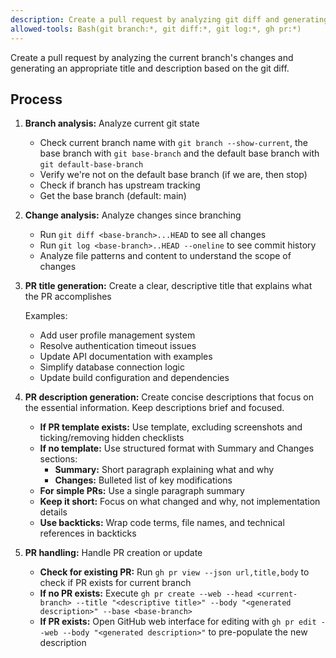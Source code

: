 ```yaml
---
description: Create a pull request by analyzing git diff and generating appropriate title and description
allowed-tools: Bash(git branch:*, git diff:*, git log:*, gh pr:*)
---
```


Create a pull request by analyzing the current branch's changes and generating an appropriate title and description based on the git diff.

## Process

1. **Branch analysis:** Analyze current git state
   - Check current branch name with `git branch --show-current`, the base branch with `git base-branch` and the default base branch with `git default-base-branch`
   - Verify we're not on the default base branch (if we are, then stop)
   - Check if branch has upstream tracking
   - Get the base branch (default: main)

2. **Change analysis:** Analyze changes since branching
   - Run `git diff <base-branch>...HEAD` to see all changes
   - Run `git log <base-branch>..HEAD --oneline` to see commit history
   - Analyze file patterns and content to understand the scope of changes

3. **PR title generation:** Create a clear, descriptive title that explains what the PR accomplishes

   Examples:
   - Add user profile management system
   - Resolve authentication timeout issues
   - Update API documentation with examples
   - Simplify database connection logic
   - Update build configuration and dependencies

4. **PR description generation:** Create concise descriptions that focus on the essential information. Keep descriptions brief and focused.
   - **If PR template exists:** Use template, excluding screenshots and ticking/removing hidden checklists
   - **If no template:** Use structured format with Summary and Changes sections:
     - **Summary:** Short paragraph explaining what and why
     - **Changes:** Bulleted list of key modifications
   - **For simple PRs:** Use a single paragraph summary
   - **Keep it short:** Focus on what changed and why, not implementation details
   - **Use backticks:** Wrap code terms, file names, and technical references in backticks

5. **PR handling:** Handle PR creation or update
   - **Check for existing PR:** Run `gh pr view --json url,title,body` to check if PR exists for current branch
   - **If no PR exists:** Execute `gh pr create --web --head <current-branch> --title "<descriptive title>" --body "<generated description>" --base <base-branch>`
   - **If PR exists:** Open GitHub web interface for editing with `gh pr edit --web --body "<generated description>"` to pre-populate the new description
